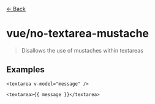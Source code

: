 [&#x2190; Back](./)
# vue/no-textarea-mustache

> Disallows the use of mustaches within textareas

 

## Examples

<code-highlight>
 
<div slot="correct">

```vue
<textarea v-model="message" />
```

</div>

 
<div slot="incorrect">

```vue
<textarea>{{ message }}</textarea>
```

</div>

 
</code-highlight>

